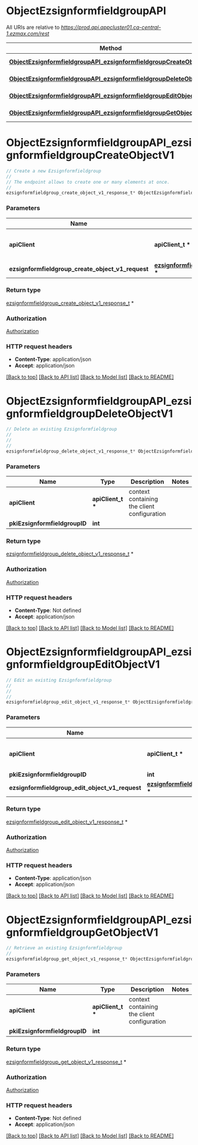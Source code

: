 # ObjectEzsignformfieldgroupAPI

All URIs are relative to *https://prod.api.appcluster01.ca-central-1.ezmax.com/rest*

Method | HTTP request | Description
------------- | ------------- | -------------
[**ObjectEzsignformfieldgroupAPI_ezsignformfieldgroupCreateObjectV1**](ObjectEzsignformfieldgroupAPI.md#ObjectEzsignformfieldgroupAPI_ezsignformfieldgroupCreateObjectV1) | **POST** /1/object/ezsignformfieldgroup | Create a new Ezsignformfieldgroup
[**ObjectEzsignformfieldgroupAPI_ezsignformfieldgroupDeleteObjectV1**](ObjectEzsignformfieldgroupAPI.md#ObjectEzsignformfieldgroupAPI_ezsignformfieldgroupDeleteObjectV1) | **DELETE** /1/object/ezsignformfieldgroup/{pkiEzsignformfieldgroupID} | Delete an existing Ezsignformfieldgroup
[**ObjectEzsignformfieldgroupAPI_ezsignformfieldgroupEditObjectV1**](ObjectEzsignformfieldgroupAPI.md#ObjectEzsignformfieldgroupAPI_ezsignformfieldgroupEditObjectV1) | **PUT** /1/object/ezsignformfieldgroup/{pkiEzsignformfieldgroupID} | Edit an existing Ezsignformfieldgroup
[**ObjectEzsignformfieldgroupAPI_ezsignformfieldgroupGetObjectV1**](ObjectEzsignformfieldgroupAPI.md#ObjectEzsignformfieldgroupAPI_ezsignformfieldgroupGetObjectV1) | **GET** /1/object/ezsignformfieldgroup/{pkiEzsignformfieldgroupID} | Retrieve an existing Ezsignformfieldgroup


# **ObjectEzsignformfieldgroupAPI_ezsignformfieldgroupCreateObjectV1**
```c
// Create a new Ezsignformfieldgroup
//
// The endpoint allows to create one or many elements at once.
//
ezsignformfieldgroup_create_object_v1_response_t* ObjectEzsignformfieldgroupAPI_ezsignformfieldgroupCreateObjectV1(apiClient_t *apiClient, ezsignformfieldgroup_create_object_v1_request_t * ezsignformfieldgroup_create_object_v1_request);
```

### Parameters
Name | Type | Description  | Notes
------------- | ------------- | ------------- | -------------
**apiClient** | **apiClient_t \*** | context containing the client configuration |
**ezsignformfieldgroup_create_object_v1_request** | **[ezsignformfieldgroup_create_object_v1_request_t](ezsignformfieldgroup_create_object_v1_request.md) \*** |  | 

### Return type

[ezsignformfieldgroup_create_object_v1_response_t](ezsignformfieldgroup_create_object_v1_response.md) *


### Authorization

[Authorization](../README.md#Authorization)

### HTTP request headers

 - **Content-Type**: application/json
 - **Accept**: application/json

[[Back to top]](#) [[Back to API list]](../README.md#documentation-for-api-endpoints) [[Back to Model list]](../README.md#documentation-for-models) [[Back to README]](../README.md)

# **ObjectEzsignformfieldgroupAPI_ezsignformfieldgroupDeleteObjectV1**
```c
// Delete an existing Ezsignformfieldgroup
//
// 
//
ezsignformfieldgroup_delete_object_v1_response_t* ObjectEzsignformfieldgroupAPI_ezsignformfieldgroupDeleteObjectV1(apiClient_t *apiClient, int pkiEzsignformfieldgroupID);
```

### Parameters
Name | Type | Description  | Notes
------------- | ------------- | ------------- | -------------
**apiClient** | **apiClient_t \*** | context containing the client configuration |
**pkiEzsignformfieldgroupID** | **int** |  | 

### Return type

[ezsignformfieldgroup_delete_object_v1_response_t](ezsignformfieldgroup_delete_object_v1_response.md) *


### Authorization

[Authorization](../README.md#Authorization)

### HTTP request headers

 - **Content-Type**: Not defined
 - **Accept**: application/json

[[Back to top]](#) [[Back to API list]](../README.md#documentation-for-api-endpoints) [[Back to Model list]](../README.md#documentation-for-models) [[Back to README]](../README.md)

# **ObjectEzsignformfieldgroupAPI_ezsignformfieldgroupEditObjectV1**
```c
// Edit an existing Ezsignformfieldgroup
//
// 
//
ezsignformfieldgroup_edit_object_v1_response_t* ObjectEzsignformfieldgroupAPI_ezsignformfieldgroupEditObjectV1(apiClient_t *apiClient, int pkiEzsignformfieldgroupID, ezsignformfieldgroup_edit_object_v1_request_t * ezsignformfieldgroup_edit_object_v1_request);
```

### Parameters
Name | Type | Description  | Notes
------------- | ------------- | ------------- | -------------
**apiClient** | **apiClient_t \*** | context containing the client configuration |
**pkiEzsignformfieldgroupID** | **int** |  | 
**ezsignformfieldgroup_edit_object_v1_request** | **[ezsignformfieldgroup_edit_object_v1_request_t](ezsignformfieldgroup_edit_object_v1_request.md) \*** |  | 

### Return type

[ezsignformfieldgroup_edit_object_v1_response_t](ezsignformfieldgroup_edit_object_v1_response.md) *


### Authorization

[Authorization](../README.md#Authorization)

### HTTP request headers

 - **Content-Type**: application/json
 - **Accept**: application/json

[[Back to top]](#) [[Back to API list]](../README.md#documentation-for-api-endpoints) [[Back to Model list]](../README.md#documentation-for-models) [[Back to README]](../README.md)

# **ObjectEzsignformfieldgroupAPI_ezsignformfieldgroupGetObjectV1**
```c
// Retrieve an existing Ezsignformfieldgroup
//
ezsignformfieldgroup_get_object_v1_response_t* ObjectEzsignformfieldgroupAPI_ezsignformfieldgroupGetObjectV1(apiClient_t *apiClient, int pkiEzsignformfieldgroupID);
```

### Parameters
Name | Type | Description  | Notes
------------- | ------------- | ------------- | -------------
**apiClient** | **apiClient_t \*** | context containing the client configuration |
**pkiEzsignformfieldgroupID** | **int** |  | 

### Return type

[ezsignformfieldgroup_get_object_v1_response_t](ezsignformfieldgroup_get_object_v1_response.md) *


### Authorization

[Authorization](../README.md#Authorization)

### HTTP request headers

 - **Content-Type**: Not defined
 - **Accept**: application/json

[[Back to top]](#) [[Back to API list]](../README.md#documentation-for-api-endpoints) [[Back to Model list]](../README.md#documentation-for-models) [[Back to README]](../README.md)


